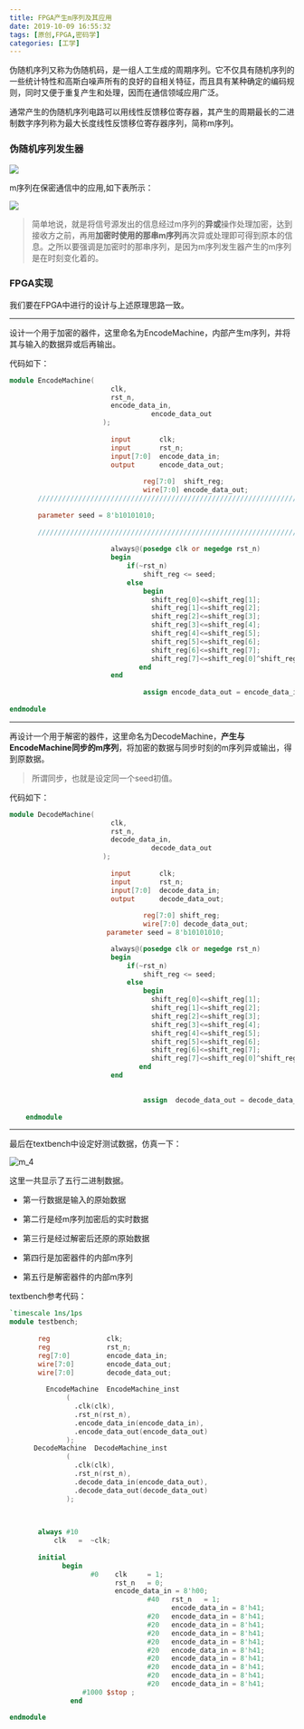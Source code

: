 ```yaml
---
title: FPGA产生m序列及其应用
date: 2019-10-09 16:55:32
tags: [原创,FPGA,密码学]
categories: [工学]
---
```


伪随机序列又称为伪随机码，是一组人工生成的周期序列。它不仅具有随机序列的一些统计特性和高斯白噪声所有的良好的自相关特征，而且具有某种确定的编码规则，同时又便于重复产生和处理，因而在通信领域应用广泛。

<!--more-->

通常产生的伪随机序列电路可以用线性反馈移位寄存器，其产生的周期最长的二进制数字序列称为最大长度线性反馈移位寄存器序列，简称m序列。

### 伪随机序列发生器

![](https://tappat-1300227703.cos.ap-guangzhou.myqcloud.com/picture/FPGA/m_1.png)

m序列在保密通信中的应用,如下表所示：

![](https://tappat-1300227703.cos.ap-guangzhou.myqcloud.com/picture/FPGA/m_2.png)

> 简单地说，就是将信号源发出的信息经过m序列的**异或**操作处理加密，达到接收方之前，再用**加密时使用的那串m序列**再次异或处理即可得到原本的信息。之所以要强调是加密时的那串序列，是因为m序列发生器产生的m序列是在时刻变化着的。

### FPGA实现

我们要在FPGA中进行的设计与上述原理思路一致。

---

设计一个用于加密的器件，这里命名为EncodeMachine，内部产生m序列，并将其与输入的数据异或后再输出。

代码如下：

~~~verilog
module EncodeMachine(
                         clk, 
                         rst_n,
                         encode_data_in,
					               encode_data_out
                       );
             
                         input       clk;
                         input       rst_n;
                         input[7:0]  encode_data_in;
                         output      encode_data_out;
				                 				                 
				                 reg[7:0]  shift_reg;
				                 wire[7:0] encode_data_out;
       ///////////////////////////////////////////////////////////////////
       
       parameter seed = 8'b10101010;
       
       ///////////////////////////////////////////////////////////////////      
             
                         always@(posedge clk or negedge rst_n)
                         begin
                             if(~rst_n)
                                 shift_reg <= seed;
                             else 
                                 begin
                                   shift_reg[0]<=shift_reg[1];
                                   shift_reg[1]<=shift_reg[2];
                                   shift_reg[2]<=shift_reg[3];
                                   shift_reg[3]<=shift_reg[4];
                                   shift_reg[4]<=shift_reg[5];
                                   shift_reg[5]<=shift_reg[6];
                                   shift_reg[6]<=shift_reg[7];
                                   shift_reg[7]<=shift_reg[0]^shift_reg[4]^shift_reg[5]^shift_reg[6];
                                end
                         end 
				                 
				                 assign encode_data_out = encode_data_in ^ shift_reg;
				                
endmodule
~~~

---

再设计一个用于解密的器件，这里命名为DecodeMachine，**产生与EncodeMachine同步的m序列**，将加密的数据与同步时刻的m序列异或输出，得到原数据。

> 所谓同步，也就是设定同一个seed初值。

代码如下：

~~~verilog
module DecodeMachine(
                         clk, 
                         rst_n,
                         decode_data_in,
					               decode_data_out
                       );
             
                         input       clk;
                         input       rst_n;
                         input[7:0]  decode_data_in;
                         output      decode_data_out;
				                 				                 
				                 reg[7:0] shift_reg;
				                 wire[7:0] decode_data_out;
    					parameter seed = 8'b10101010;

				         always@(posedge clk or negedge rst_n)
                         begin
                             if(~rst_n)
                                 shift_reg <= seed;
                             else 
                                 begin
                                   shift_reg[0]<=shift_reg[1];
                                   shift_reg[1]<=shift_reg[2];
                                   shift_reg[2]<=shift_reg[3];
                                   shift_reg[3]<=shift_reg[4];
                                   shift_reg[4]<=shift_reg[5];
                                   shift_reg[5]<=shift_reg[6];
                                   shift_reg[6]<=shift_reg[7];
                                   shift_reg[7]<=shift_reg[0]^shift_reg[4]^shift_reg[5]^shift_reg[6];
                                end
                         end 

				           
				                 assign  decode_data_out = decode_data_in ^ shift_reg;
	
	endmodule
~~~

---

最后在textbench中设定好测试数据，仿真一下：

![m_4](https://tappat-1300227703.cos.ap-guangzhou.myqcloud.com/picture/FPGA/m_4.png)

这里一共显示了五行二进制数据。

- 第一行数据是输入的原始数据

- 第二行是经m序列加密后的实时数据
- 第三行是经过解密后还原的原始数据
- 第四行是加密器件的内部m序列
- 第五行是解密器件的内部m序列



textbench参考代码：

~~~verilog
`timescale 1ns/1ps             
module testbench;
    
       reg              clk;  
       reg              rst_n;
       reg[7:0]         encode_data_in;
       wire[7:0]        encode_data_out;
       wire[7:0]        decode_data_out;
		 
	     EncodeMachine  EncodeMachine_inst 
              (
                .clk(clk),
                .rst_n(rst_n),
                .encode_data_in(encode_data_in),
                .encode_data_out(encode_data_out)
              );
      DecodeMachine  DecodeMachine_inst 
              (
                .clk(clk),
                .rst_n(rst_n),
                .decode_data_in(encode_data_out),
                .decode_data_out(decode_data_out)
              );      
        

                           
       always #10
           clk   =  ~clk;
           
       initial
	         begin
	                #0    clk     = 1;
	                      rst_n   = 0;
	                      encode_data_in = 8'h00;
								  #40   rst_n   = 1;
								        encode_data_in = 8'h41;
								  #20   encode_data_in = 8'h41;
								  #20   encode_data_in = 8'h41;
								  #20   encode_data_in = 8'h41;
								  #20   encode_data_in = 8'h41;
								  #20   encode_data_in = 8'h41;
								  #20   encode_data_in = 8'h41;
								  #20   encode_data_in = 8'h41;
								  #20   encode_data_in = 8'h41;
								  #20   encode_data_in = 8'h41;
                  #1000 $stop ;      
		       end

endmodule 
~~~

